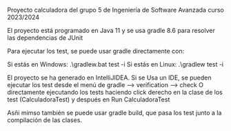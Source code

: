 Proyecto calculadora del grupo 5 de Ingeniería de Software Avanzada curso 2023/2024

El proyecto está programado en Java 11 y se usa gradle 8.6 para resolver las dependencias de JUnit

Para ejecutar los test, se puede usar gradle directamente con:

Si estás en Windows: .\gradlew.bat test -i
Si estás en Linux:  .\gradlew test -i


El proyecto se ha generado en IntelliJIDEA. Si se Usa un IDE, se pueden ejecutar los test desde el menú de gradle --> verification --> check
O directamente ejecutando los tests haciendo click derecho en la clase de los test (CalculadoraTest) y después en Run CalculadoraTest

Asñi mimso también se puede usar gradle build, que pasa los test junto a la compilación de las clases.